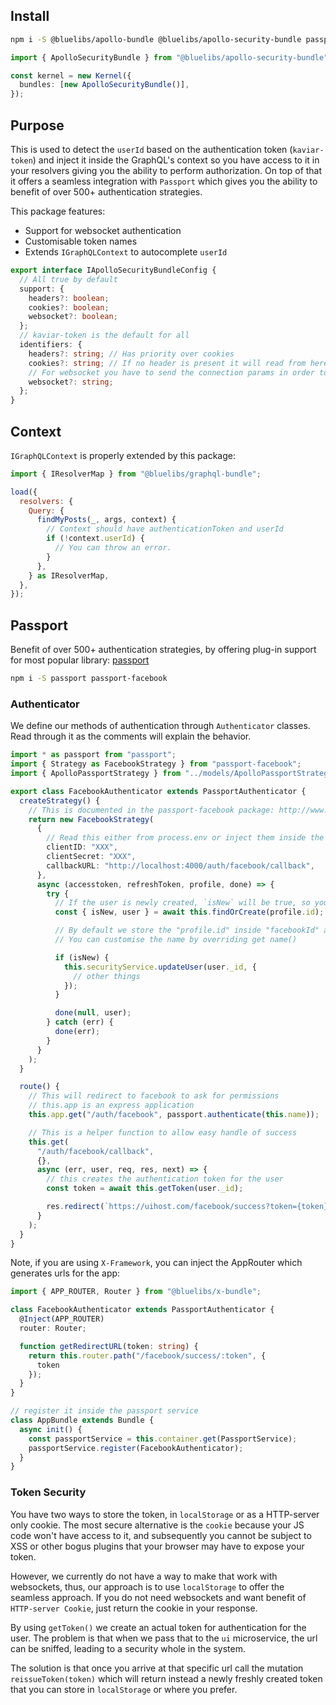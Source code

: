 ## Install

```bash
npm i -S @bluelibs/apollo-bundle @bluelibs/apollo-security-bundle passport
```

```ts
import { ApolloSecurityBundle } from "@bluelibs/apollo-security-bundle";

const kernel = new Kernel({
  bundles: [new ApolloSecurityBundle()],
});
```

## Purpose

This is used to detect the `userId` based on the authentication token (`kaviar-token`) and inject it inside the GraphQL's context so you have access to it in your resolvers giving you the ability to perform authorization. On top of that it offers a seamless integration with `Passport` which gives you the ability to benefit of over 500+ authentication strategies.

This package features:

- Support for websocket authentication
- Customisable token names
- Extends `IGraphQLContext` to autocomplete `userId`

```ts
export interface IApolloSecurityBundleConfig {
  // All true by default
  support: {
    headers?: boolean;
    cookies?: boolean;
    websocket?: boolean;
  };
  // kaviar-token is the default for all
  identifiers: {
    headers?: string; // Has priority over cookies
    cookies?: string; // If no header is present it will read from here
    // For websocket you have to send the connection params in order to work
    websocket?: string;
  };
}
```

## Context

`IGraphQLContext` is properly extended by this package:

```js
import { IResolverMap } from "@bluelibs/graphql-bundle";

load({
  resolvers: {
    Query: {
      findMyPosts(_, args, context) {
        // Context should have authenticationToken and userId
        if (!context.userId) {
          // You can throw an error.
        }
      },
    } as IResolverMap,
  },
});
```

## Passport

Benefit of over 500+ authentication strategies, by offering plug-in support for most popular library: [passport](http://www.passportjs.org/)

```bash
npm i -S passport passport-facebook
```

### Authenticator

We define our methods of authentication through `Authenticator` classes. Read through it as the comments will explain the behavior.

```ts title="services/authenticators/FacebookAuthenticator.ts"
import * as passport from "passport";
import { Strategy as FacebookStrategy } from "passport-facebook";
import { ApolloPassportStrategy } from "../models/ApolloPassportStrategy";

export class FacebookAuthenticator extends PassportAuthenticator {
  createStrategy() {
    // This is documented in the passport-facebook package: http://www.passportjs.org/docs/facebook/
    return new FacebookStrategy(
      {
        // Read this either from process.env or inject them inside the classes
        clientID: "XXX",
        clientSecret: "XXX",
        callbackURL: "http://localhost:4000/auth/facebook/callback",
      },
      async (accesstoken, refreshToken, profile, done) => {
        try {
          // If the user is newly created, `isNew` will be true, so you can adapt the profile
          const { isNew, user } = await this.findOrCreate(profile.id);

          // By default we store the "profile.id" inside "facebookId" at user level which is derived from strategy name
          // You can customise the name by overriding get name()

          if (isNew) {
            this.securityService.updateUser(user._id, {
              // other things
            });
          }

          done(null, user);
        } catch (err) {
          done(err);
        }
      }
    );
  }

  route() {
    // This will redirect to facebook to ask for permissions
    // this.app is an express application
    this.app.get("/auth/facebook", passport.authenticate(this.name));

    // This is a helper function to allow easy handle of success
    this.get(
      "/auth/facebook/callback",
      {},
      async (err, user, req, res, next) => {
        // this creates the authentication token for the user
        const token = await this.getToken(user._id);

        res.redirect(`https://uihost.com/facebook/success?token={token}`);
      }
    );
  }
}
```

Note, if you are using `X-Framework`, you can inject the AppRouter which generates urls for the app:

```ts
import { APP_ROUTER, Router } from "@bluelibs/x-bundle";

class FacebookAuthenticator extends PassportAuthenticator {
  @Inject(APP_ROUTER)
  router: Router;

  function getRedirectURL(token: string) {
    return this.router.path("/facebook/success/:token", {
      token
    });
  }
}
```

```ts
// register it inside the passport service
class AppBundle extends Bundle {
  async init() {
    const passportService = this.container.get(PassportService);
    passportService.register(FacebookAuthenticator);
  }
}
```

### Token Security

You have two ways to store the token, in `localStorage` or as a HTTP-server only cookie. The most secure alternative is the `cookie` because your JS code won't have access to it, and subsequently you cannot be subject to XSS or other bogus plugins that your browser may have to expose your token.

However, we currently do not have a way to make that work with websockets, thus, our approach is to use `localStorage` to offer the seamless approach. If you do not need websockets and want benefit of `HTTP-server Cookie`, just return the cookie in your response.

By using `getToken()` we create an actual token for authentication for the user. The problem is that when we pass that to the `ui` microservice, the url can be sniffed, leading to a security whole in the system.

The solution is that once you arrive at that specific url call the mutation `reissueToken(token)` which will return instead a newly freshly created token that you can store in `localStorage` or where you prefer.
